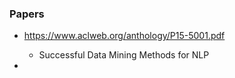 

### Papers
- https://www.aclweb.org/anthology/P15-5001.pdf
    - Successful Data Mining Methods for NLP 

- 